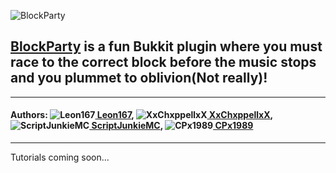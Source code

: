 ![BlockParty](http://dev.bukkit.org/media/images/79/160/BlockParty.png "BlockParty")
## [BlockParty](http://dev.bukkit.org/bukkit-plugins/blockparty/) is a fun Bukkit plugin where you must race to the correct block before the music stops and you plummet to oblivion(Not really)!
----

#### Authors: ![Leon167](https://minotar.net/avatar/Leon167/15)[ Leon167](https://github.com/Leon167), ![XxChxppellxX](https://minotar.net/avatar/XxChxppellxX/15)[ XxChxppellxX](https://github.com/XxChxppellxX), ![ScriptJunkieMC](http://i.imgur.com/SQ95fpV.png)[ ScriptJunkieMC](https://github.com/ScriptJunkieMC), ![CPx1989](https://minotar.net/avatar/XxChxppellxX/15)[ CPx1989](https://github.com/CPx1989)

----
Tutorials coming soon...

